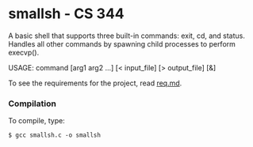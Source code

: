 # smallsh - CS 344

A basic shell that supports three built-in commands: exit, cd, and status.\
Handles all other commands by spawning child processes to perform execvp().

USAGE: command [arg1 arg2 ...] [< input_file] [> output_file] [&]

To see the requirements for the project, read [req.md](https://github.com/IvanHalim/operating-systems/blob/master/3.%20Process%20Management/req.md).

### Compilation

To compile, type:
```
$ gcc smallsh.c -o smallsh
```